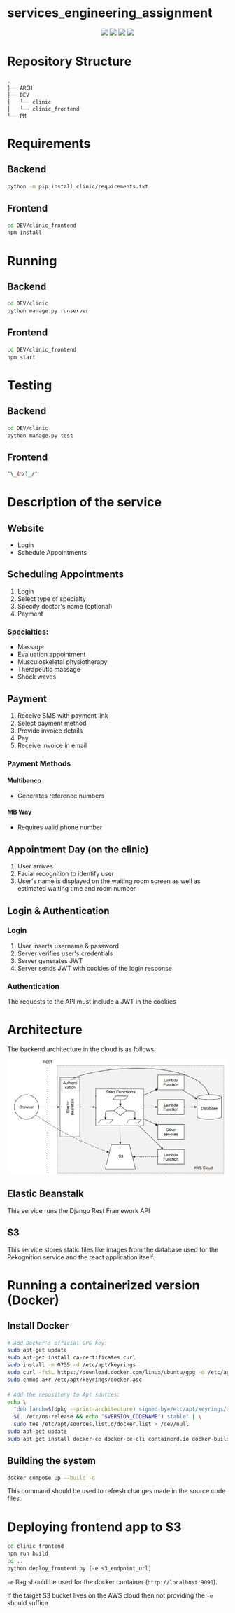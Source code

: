 # services_engineering_assignment
<p align='center'>
    <img src="https://img.shields.io/badge/Python-gray?logo=python&logoColor=yellow" />
    <img src="https://img.shields.io/badge/Django-gray?logo=django" />
    <img src="https://img.shields.io/badge/React-gray?logo=react" />
    <img src="https://img.shields.io/badge/Typescript-gray?logo=typescript&logoColor=white" />
</p>

# Repository Structure

```
.
├── ARCH
├── DEV
│   └── clinic
│   └── clinic_frontend
└── PM
```


# Requirements

## Backend
```sh
python -m pip install clinic/requirements.txt
```

## Frontend
```sh
cd DEV/clinic_frontend
npm install
```

# Running
## Backend
```sh
cd DEV/clinic
python manage.py runserver
```

## Frontend
```sh
cd DEV/clinic_frontend
npm start
```

# Testing
## Backend
```sh
cd DEV/clinic
python manage.py test
```

## Frontend
```sh
¯\_(ツ)_/¯
```

# Description of the service

## Website
- Login
- Schedule Appointments

## Scheduling Appointments
1. Login
2. Select type of specialty
3. Specify doctor's name (optional)
4. Payment

### Specialties:
- Massage
- Evaluation appointment
- Musculoskeletal physiotherapy
- Therapeutic massage
- Shock waves

## Payment
1. Receive SMS with payment link
2. Select payment method
3. Provide invoice details
4. Pay
5. Receive invoice in email

### Payment Methods
#### Multibanco
- Generates reference numbers
#### MB Way
- Requires valid phone number

## Appointment Day (on the clinic)
1. User arrives
2. Facial recognition to identify user
3. User's name is displayed on the waiting room screen as well as estimated waiting time and room number

## Login & Authentication
### Login

1. User inserts username & password
2. Server verifies user's credentials
3. Server generates JWT
4. Server sends JWT with cookies of the login response

### Authentication
The requests to the API must include a JWT in the cookies


# Architecture
The backend architecture in the cloud is as follows:

![arch](ARCH/arch.png)

## Elastic Beanstalk
This service runs the Django Rest Framework API

## S3
This service stores static files like images from the database used for the Rekognition service and the react application itself.


# Running a containerized version (Docker)
## Install Docker
```sh
# Add Docker's official GPG key:
sudo apt-get update
sudo apt-get install ca-certificates curl
sudo install -m 0755 -d /etc/apt/keyrings
sudo curl -fsSL https://download.docker.com/linux/ubuntu/gpg -o /etc/apt/keyrings/docker.asc
sudo chmod a+r /etc/apt/keyrings/docker.asc

# Add the repository to Apt sources:
echo \
  "deb [arch=$(dpkg --print-architecture) signed-by=/etc/apt/keyrings/docker.asc] https://download.docker.com/linux/ubuntu \
  $(. /etc/os-release && echo "$VERSION_CODENAME") stable" | \
  sudo tee /etc/apt/sources.list.d/docker.list > /dev/null
sudo apt-get update
sudo apt-get install docker-ce docker-ce-cli containerd.io docker-buildx-plugin docker-compose-plugin
```

## Building the system
```sh
docker compose up --build -d
```

This command should be used to refresh changes made in the source code files.

# Deploying frontend app to S3
```sh
cd clinic_frontend
npm run build
cd ..
python deploy_frontend.py [-e s3_endpoint_url]
```

`-e` flag should be used for the docker container (`http://localhost:9090`).

If the target S3 bucket lives on the AWS cloud then not providing the `-e` should suffice.
